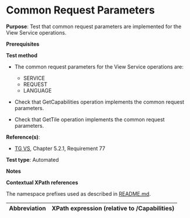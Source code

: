 # Common Request Parameters

**Purpose**: Test that common request parameters are implemented for the View Service operations.

**Prerequisites**

**Test method**

* The common request parameters for the View Service operations are:
  * SERVICE
  * REQUEST
  * LANGUAGE

* Check that GetCapabilities operation implements the common request parameters.

* Check that GetTile operation implements the common request parameters.

**Reference(s)**:
* [TG VS](./README.md#ref_TG_VS), Chapter 5.2.1, Requirement 77

**Test type**: Automated

**Notes**

**Contextual XPath references**

The namespace prefixes used as described in [README.md](./README.md#namespaces).

Abbreviation                                               |  XPath expression (relative to /Capabilities)
---------------------------------------------------------- | -------------------------------------------------------------------------
